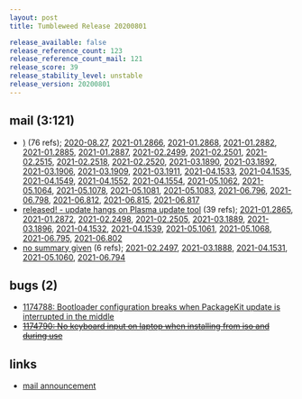 ```yaml
---
layout: post
title: Tumbleweed Release 20200801

release_available: false
release_reference_count: 123
release_reference_count_mail: 121
release_score: 39
release_stability_level: unstable
release_version: 20200801
---
```


## mail (3:121)

- [)](https://lists.opensuse.org/opensuse-factory/2020-08/msg00010.html) (76 refs); [2020-08.27](https://lists.opensuse.org/opensuse-factory/2020-08/msg00027.html), [2021-01.2866](https://github.com/boombatower/tumbleweed-review/issues/10), [2021-01.2868](https://github.com/boombatower/tumbleweed-review/issues/10), [2021-01.2882](https://github.com/boombatower/tumbleweed-review/issues/10), [2021-01.2885](https://github.com/boombatower/tumbleweed-review/issues/10), [2021-01.2887](https://github.com/boombatower/tumbleweed-review/issues/10), [2021-02.2499](https://github.com/boombatower/tumbleweed-review/issues/10), [2021-02.2501](https://github.com/boombatower/tumbleweed-review/issues/10), [2021-02.2515](https://github.com/boombatower/tumbleweed-review/issues/10), [2021-02.2518](https://github.com/boombatower/tumbleweed-review/issues/10), [2021-02.2520](https://github.com/boombatower/tumbleweed-review/issues/10), [2021-03.1890](https://github.com/boombatower/tumbleweed-review/issues/10), [2021-03.1892](https://github.com/boombatower/tumbleweed-review/issues/10), [2021-03.1906](https://github.com/boombatower/tumbleweed-review/issues/10), [2021-03.1909](https://github.com/boombatower/tumbleweed-review/issues/10), [2021-03.1911](https://github.com/boombatower/tumbleweed-review/issues/10), [2021-04.1533](https://github.com/boombatower/tumbleweed-review/issues/10), [2021-04.1535](https://github.com/boombatower/tumbleweed-review/issues/10), [2021-04.1549](https://github.com/boombatower/tumbleweed-review/issues/10), [2021-04.1552](https://github.com/boombatower/tumbleweed-review/issues/10), [2021-04.1554](https://github.com/boombatower/tumbleweed-review/issues/10), [2021-05.1062](https://github.com/boombatower/tumbleweed-review/issues/10), [2021-05.1064](https://github.com/boombatower/tumbleweed-review/issues/10), [2021-05.1078](https://github.com/boombatower/tumbleweed-review/issues/10), [2021-05.1081](https://github.com/boombatower/tumbleweed-review/issues/10), [2021-05.1083](https://github.com/boombatower/tumbleweed-review/issues/10), [2021-06.796](https://github.com/boombatower/tumbleweed-review/issues/10), [2021-06.798](https://github.com/boombatower/tumbleweed-review/issues/10), [2021-06.812](https://github.com/boombatower/tumbleweed-review/issues/10), [2021-06.815](https://github.com/boombatower/tumbleweed-review/issues/10), [2021-06.817](https://github.com/boombatower/tumbleweed-review/issues/10)
- [released! - update hangs on Plasma update tool](https://lists.opensuse.org/opensuse-factory/2020-08/msg00007.html) (39 refs); [2021-01.2865](https://github.com/boombatower/tumbleweed-review/issues/10), [2021-01.2872](https://github.com/boombatower/tumbleweed-review/issues/10), [2021-02.2498](https://github.com/boombatower/tumbleweed-review/issues/10), [2021-02.2505](https://github.com/boombatower/tumbleweed-review/issues/10), [2021-03.1889](https://github.com/boombatower/tumbleweed-review/issues/10), [2021-03.1896](https://github.com/boombatower/tumbleweed-review/issues/10), [2021-04.1532](https://github.com/boombatower/tumbleweed-review/issues/10), [2021-04.1539](https://github.com/boombatower/tumbleweed-review/issues/10), [2021-05.1061](https://github.com/boombatower/tumbleweed-review/issues/10), [2021-05.1068](https://github.com/boombatower/tumbleweed-review/issues/10), [2021-06.795](https://github.com/boombatower/tumbleweed-review/issues/10), [2021-06.802](https://github.com/boombatower/tumbleweed-review/issues/10)
- [no summary given](https://github.com/boombatower/tumbleweed-review/issues/10) (6 refs); [2021-02.2497](https://github.com/boombatower/tumbleweed-review/issues/10), [2021-03.1888](https://github.com/boombatower/tumbleweed-review/issues/10), [2021-04.1531](https://github.com/boombatower/tumbleweed-review/issues/10), [2021-05.1060](https://github.com/boombatower/tumbleweed-review/issues/10), [2021-06.794](https://github.com/boombatower/tumbleweed-review/issues/10)

## bugs (2)

<!--more-->

- [1174788: Bootloader configuration breaks when PackageKit update is interrupted in the middle](https://bugzilla.opensuse.org/show_bug.cgi?id=1174788)
- ~~[1174790: No keyboard input on laptop when installing from iso and during use](https://bugzilla.opensuse.org/show_bug.cgi?id=1174790)~~



## links

- [mail announcement](https://github.com/boombatower/tumbleweed-review/issues/10)

